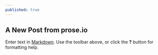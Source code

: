 ```yaml
---
published: true
---
```



## A New Post from prose.io

Enter text in [Markdown](http://daringfireball.net/projects/markdown/). Use the toolbar above, or click the **?** button for formatting help.
